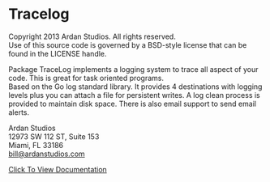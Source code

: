 # Tracelog

Copyright 2013 Ardan Studios. All rights reserved.  
Use of this source code is governed by a BSD-style license that can be found in the LICENSE handle.

Package TraceLog implements a logging system to trace all aspect of your code. This is great for task oriented programs.	
Based on the Go log standard library. It provides 4 destinations with logging levels plus you can attach a file for persistent writes. 
A log clean process is provided to maintain disk space. There is also email support to send email alerts.

Ardan Studios  
12973 SW 112 ST, Suite 153  
Miami, FL 33186  
bill@ardanstudios.com

[Click To View Documentation](http://godoc.org/github.com/goinggo/tracelog)

